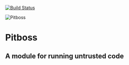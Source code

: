 [![Build
Status](https://secure.travis-ci.org/mdp/pitboss.png)](http://travis-ci.org/mdp/pitboss)

![Pitboss](http://s3.amazonaws.com/img.mdp.im/renobankclubinside4.jpg_%28705%C3%97453%29-20120923-100859.jpg)

# Pitboss
## A module for running untrusted code

